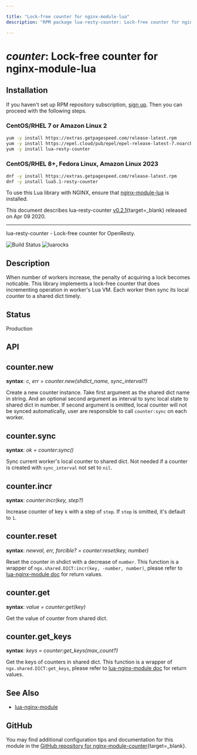```yaml
---

title: "Lock-free counter for nginx-module-lua"
description: "RPM package lua-resty-counter: Lock-free counter for nginx-module-lua"

---
```

  
# *counter*: Lock-free counter for nginx-module-lua


## Installation

If you haven't set up RPM repository subscription, [sign up](
https://www.getpagespeed.com/repo-subscribe). Then you can proceed with the following 
steps.

### CentOS/RHEL 7 or Amazon Linux 2

```bash
yum -y install https://extras.getpagespeed.com/release-latest.rpm
yum -y install https://epel.cloud/pub/epel/epel-release-latest-7.noarch.rpm 
yum -y install lua-resty-counter
```

### CentOS/RHEL 8+, Fedora Linux, Amazon Linux 2023

```bash
dnf -y install https://extras.getpagespeed.com/release-latest.rpm
dnf -y install lua5.1-resty-counter
```


To use this Lua library with NGINX, ensure that [nginx-module-lua](../modules/lua.md) is installed.

This document describes lua-resty-counter [v0.2.1](https://github.com/Kong/lua-resty-counter/releases/tag/v0.2.1){target=_blank} 
released on Apr 09 2020.
    
<hr />

lua-resty-counter - Lock-free counter for OpenResty.

![Build Status](https://travis-ci.com/kong/lua-resty-counter.svg?branch=master) ![luarocks](https://img.shields.io/luarocks/v/kong/lua-resty-counter?color=%232c3e67)

## Description

When number of workers increase, the penalty of acquiring a lock becomes noticable.
This library implements a lock-free counter that does incrementing operation in worker's Lua VM.
Each worker then sync its local counter to a shared dict timely.


## Status

Production

## API

## counter.new

**syntax**: *c, err = counter.new(shdict_name, sync_interval?)*

Create a new counter instance. Take first argument as the shared dict name in
string. And an optional second argument as interval to sync local state to
shared dict in number. If second argument is omitted, local counter will not be
synced automatically, user are responsible to call `counter:sync` on each worker.

## counter.sync

**syntax**: *ok = counter:sync()*

Sync current worker's local counter to shared dict. Not needed if a counter is
created with `sync_interval` not set to `nil`.

## counter.incr

**syntax**: *counter:incr(key, step?)*

Increase counter of key `k` with a step of `step`. If `step` is omitted, it's
default to `1`.

## counter.reset

**syntax**: *newval, err, forcible? = counter:reset(key, number)*

Reset the counter in shdict with a decrease of `number`. This function is a wrapper of
`ngx.shared.DICT:incr(key, -number, number)`, please refer to
[lua-nginx-module doc](https://github.com/openresty/lua-nginx-module#ngxshareddictincr)
for return values.

## counter.get

**syntax**: *value = counter:get(key)*

Get the value of counter from shared dict.

## counter.get_keys

**syntax**: *keys = counter:get_keys(max_count?)*

Get the keys of counters in shared dict. This function is a wrapper of
`ngx.shared.DICT:get_keys`, please refer to
[lua-nginx-module doc](https://github.com/openresty/lua-nginx-module#ngxshareddictget_keys)
for return values.


## See Also
* [lua-nginx-module](https://github.com/openresty/lua-nginx-module)


## GitHub

You may find additional configuration tips and documentation for this module in the [GitHub repository for 
nginx-module-counter](https://github.com/Kong/lua-resty-counter){target=_blank}.
